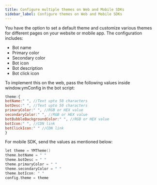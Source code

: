 ```yaml
---
title: Configure multiple themes on Web and Mobile SDKs
sidebar_label: Configure themes on Web and Mobile SDKs
---
```


You have the option to set a default theme and customize various themes for different pages on your website or mobile app. The configuration includes:
* Bot name
* Primary color
* Secondary color
* Bot icon
* Bot description
* Bot click icon

To implement this on the web, pass the following values inside window.ymConfig in the bot script:

```javascript
theme:{
botName:" ", //Text upto 50 characters
botDesc:" ", //Text upto 50 characters
primaryColor:" ", //RGB or HEX value
secondaryColor:" ", //RGB or HEX value
botBubbleBackgroundColor:" ", //RGB or HEX value
botIcon:" ", //CDN link
botClickIcon:" " //CDN link
}
```

For mobile SDK, send the values as mentioned below:

```c
let theme = YMTheme()
theme.botName = " "
theme.botDesc = " "
theme.primaryColor = " "
theme.secondaryColor = " "
theme.botIcon: " "
config.theme = theme
```